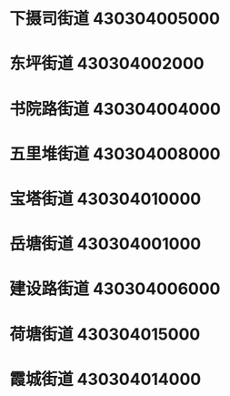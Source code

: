 # 下摄司街道 430304005000
# 东坪街道 430304002000
# 书院路街道 430304004000
# 五里堆街道 430304008000
# 宝塔街道 430304010000
# 岳塘街道 430304001000
# 建设路街道 430304006000
# 荷塘街道 430304015000
# 霞城街道 430304014000

